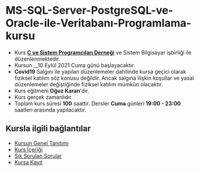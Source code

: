 # MS-SQL-Server-PostgreSQL-ve-Oracle-ile-Veritabanı-Programlama-kursu

+ Kurs [__C ve Sistem Programcıları Derneği__](http://www.csystem.org/) ve Sistem Bilgisayar işbirliği ile düzenlenmektedir.
+ Kursun __10 Eylül 2021 Cuma günü başlayacaktır.
+ __Covid19__ Salgını ile yapılan düzenlemeler dahilinde kursa geçici olarak fiziksel katılım söz konusu değildir. Ancak salgına ilişkin koşullar ve yasal düzenlemeler değiştiğinde fiziksel katılım mümkün olacaktır.
+ Kurs eğitmeni __Oğuz Karan__'dır.
+ Kurs gerçek zamanlıdır.
+ Toplam kurs süresi __100__ saattir. Dersler __Cuma__ günleri __19:00 - 23:00__ saatleri arasında yapılacaktır.

## Kursla ilgili bağlantılar
+ [Kursun Genel Tanıtımı](https://github.com/CSD-1993/MS-SQL-Server-PostgreSQL-ve-Oracle-ile-Veritaban-Programlama-kursu/blob/main/kurs_tanitimi.md)
+ [Kurs İçeriği](https://github.com/CSD-1993/MS-SQL-Server-PostgreSQL-ve-Oracle-ile-Veritaban-Programlama-kursu/blob/main/kurs_icerigi.md)
+ [Sık Sorulan Sorular](https://github.com/CSD-1993/MS-SQL-Server-PostgreSQL-ve-Oracle-ile-Veritaban-Programlama-kursu/blob/main/sss.md)
+ [Kursa Kayıt]( https://us02web.zoom.us/meeting/register/tZcudOGqrTkqH9G2kaLjfJGZwiuVw7cJYs7W)
